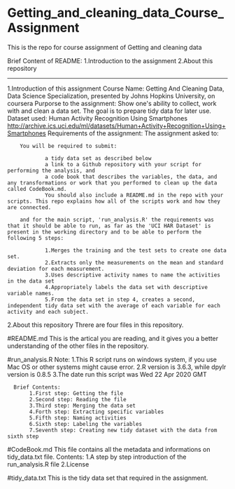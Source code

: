 # Getting_and_cleaning_data_Course_Assignment
This is the repo for course assignment of Getting and cleaning data

Brief Content of README:
    1.Introduction to the assignment
    2.About this repository

--------------------------------------------------------
1.Introduction of this assignment
  Course Name: 
	    Getting And Cleaning Data,  Data Science Specialization, presented by Johns Hopkins University, on coursera
  Purporse to the assignment:
	    Show one's ability to collect, work with and clean a data set.
	    The goal is to prepare tidy data for later use.
  Dataset used:
	    Human Activity Recognition Using Smartphones
	    http://archive.ics.uci.edu/ml/datasets/Human+Activity+Recognition+Using+Smartphones
  Requirements of the assignment:
	    The assignment asked to:

	    You will be required to submit:

		        a tidy data set as described below
		        a link to a Github repository with your script for performing the analysis, and
		        a code book that describes the variables, the data, and any transformations or work that you performed to clean up the data called CodeBook.md.
		        You should also include a README.md in the repo with your scripts. This repo explains how all of the scripts work and how they are connected.

	    and for the main script, 'run_analysis.R' the requirements was that it should be able to run, as far as the 'UCI HAR Dataset' is present in the working directory and to be able to perform the following 5 steps:

		        1.Merges the training and the test sets to create one data set.
		        2.Extracts only the measurements on the mean and standard deviation for each measurement.
		        3.Uses descriptive activity names to name the activities in the data set
		        4.Appropriately labels the data set with descriptive variable names.
		        5.From the data set in step 4, creates a second, independent tidy data set with the average of each variable for each activity and each subject.

2.About this repository
	Threre are four files in this repository.
  
#README.md
	This is the artical you are reading, and it gives you a better understanding of the other files in the repository.
  
#run_analysis.R
	  Note:
	       1.This R script runs on windows system, if you use Mac OS or other systems might cause error.
	       2.R version is 3.6.3, while dpylr version is 0.8.5
	       3.The date run this script was Wed 22 Apr 2020 GMT

	  Brief Contents:
	       1.First step: Getting the file
	       2.Second step: Reading the file
	       3.Third step: Merging the data set
	       4.Forth step: Extracting specific variables
	       5.Fifth step: Naming activities
	       6.Sixth step: Labeling the variables
	       7.Seventh step: Creating new tidy dataset with the data from sixth step
         
#CodeBook.md
	This file contains all the metadata and informations on tidy_data.txt file.
	  Contents:
	       1.A step by step introduction of the run_analysis.R file
	       2.License

#tidy_data.txt
	This is the tidy data set that required in the assignment.

	








